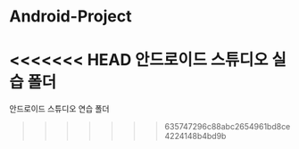 # Android-Project
<<<<<<< HEAD
안드로이드 스튜디오 실습 폴더
=======
안드로이드 스튜디오 연습 폴더
>>>>>>> 635747296c88abc2654961bd8ce4224148b4bd9b
